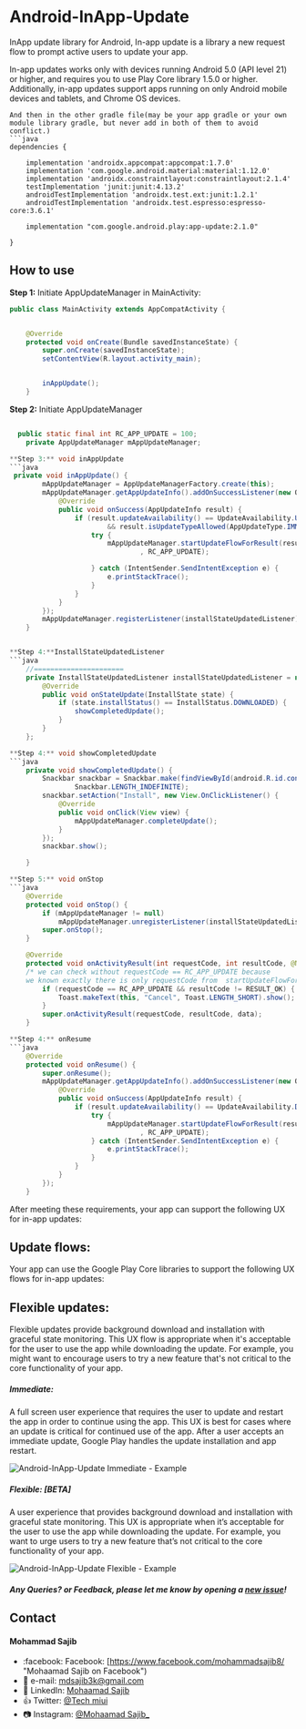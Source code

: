 
# Android-InApp-Update
InApp update library for Android, In-app update is a library a new request flow to prompt active users to update your app.

In-app updates works only with devices running Android 5.0 (API level 21) or higher, and requires you to use Play Core library 1.5.0 or higher. Additionally, in-app updates support apps running on only Android mobile devices and tablets, and Chrome OS devices.
  

```
And then in the other gradle file(may be your app gradle or your own module library gradle, but never add in both of them to avoid conflict.)
```java
dependencies {

    implementation 'androidx.appcompat:appcompat:1.7.0'
    implementation 'com.google.android.material:material:1.12.0'
    implementation 'androidx.constraintlayout:constraintlayout:2.1.4'
    testImplementation 'junit:junit:4.13.2'
    androidTestImplementation 'androidx.test.ext:junit:1.2.1'
    androidTestImplementation 'androidx.test.espresso:espresso-core:3.6.1'

    implementation "com.google.android.play:app-update:2.1.0"

}
```          
How to use
-----
**Step 1:** Initiate AppUpdateManager in MainActivity:
```java
public class MainActivity extends AppCompatActivity {


    @Override
    protected void onCreate(Bundle savedInstanceState) {
        super.onCreate(savedInstanceState);
        setContentView(R.layout.activity_main);


        inAppUpdate();
    }
```
**Step 2:** Initiate AppUpdateManager
```java

  public static final int RC_APP_UPDATE = 100;
    private AppUpdateManager mAppUpdateManager;

**Step 3:** void inAppUpdate
```java
 private void inAppUpdate() {
        mAppUpdateManager = AppUpdateManagerFactory.create(this);
        mAppUpdateManager.getAppUpdateInfo().addOnSuccessListener(new OnSuccessListener<AppUpdateInfo>() {
            @Override
            public void onSuccess(AppUpdateInfo result) {
                if (result.updateAvailability() == UpdateAvailability.UPDATE_AVAILABLE
                        && result.isUpdateTypeAllowed(AppUpdateType.IMMEDIATE)) {
                    try {
                        mAppUpdateManager.startUpdateFlowForResult(result, AppUpdateType.IMMEDIATE, MainActivity.this
                                , RC_APP_UPDATE);

                    } catch (IntentSender.SendIntentException e) {
                        e.printStackTrace();
                    }
                }
            }
        });
        mAppUpdateManager.registerListener(installStateUpdatedListener);
    }


**Step 4:**InstallStateUpdatedListener
```java
    //======================
    private InstallStateUpdatedListener installStateUpdatedListener = new InstallStateUpdatedListener() {
        @Override
        public void onStateUpdate(InstallState state) {
            if (state.installStatus() == InstallStatus.DOWNLOADED) {
                showCompletedUpdate();
            }
        }
    };

**Step 4:** void showCompletedUpdate
```java
    private void showCompletedUpdate() {
        Snackbar snackbar = Snackbar.make(findViewById(android.R.id.content), "New app is ready!",
                Snackbar.LENGTH_INDEFINITE);
        snackbar.setAction("Install", new View.OnClickListener() {
            @Override
            public void onClick(View view) {
                mAppUpdateManager.completeUpdate();
            }
        });
        snackbar.show();

    }

**Step 5:** void onStop
```java
    @Override
    protected void onStop() {
        if (mAppUpdateManager != null)
            mAppUpdateManager.unregisterListener(installStateUpdatedListener);
        super.onStop();
    }

    @Override
    protected void onActivityResult(int requestCode, int resultCode, @Nullable Intent data) {
    /* we can check without requestCode == RC_APP_UPDATE because
    we known exactly there is only requestCode from  startUpdateFlowForResult() */
        if (requestCode == RC_APP_UPDATE && resultCode != RESULT_OK) {
            Toast.makeText(this, "Cancel", Toast.LENGTH_SHORT).show();
        }
        super.onActivityResult(requestCode, resultCode, data);
    }

**Step 4:** onResume
```java
    @Override
    protected void onResume() {
        super.onResume();
        mAppUpdateManager.getAppUpdateInfo().addOnSuccessListener(new OnSuccessListener<AppUpdateInfo>() {
            @Override
            public void onSuccess(AppUpdateInfo result) {
                if (result.updateAvailability() == UpdateAvailability.DEVELOPER_TRIGGERED_UPDATE_IN_PROGRESS) {
                    try {
                        mAppUpdateManager.startUpdateFlowForResult(result, AppUpdateType.IMMEDIATE, MainActivity.this
                                , RC_APP_UPDATE);
                    } catch (IntentSender.SendIntentException e) {
                        e.printStackTrace();
                    }
                }
            }
        });
    }
```

After meeting these requirements, your app can support the following UX for in-app updates:

## Update flows:
Your app can use the Google Play Core libraries to support the following UX flows for in-app updates:
## Flexible updates:
Flexible updates provide background download and installation with graceful state monitoring. This UX flow is appropriate when it's acceptable for the user to use the app while downloading the update. For example, you might want to encourage users to try a new feature that's not critical to the core functionality of your app.

##### Immediate:
A full screen user experience that requires the user to update and restart the app in order to continue using the app. This UX is best for cases where an update is critical for continued use of the app. After a user accepts an immediate update, Google Play handles the update installation and app restart.

![Android-InApp-Update Immediate - Example](https://developer.android.com/images/app-bundle/immediate_flow.png)
##### Flexible: [BETA]
A user experience that provides background download and installation with graceful state monitoring. This UX is appropriate when it’s acceptable for the user to use the app while downloading the update. For example, you want to urge users to try a new feature that’s not critical to the core functionality of your app.

![Android-InApp-Update Flexible - Example](https://developer.android.com/images/app-bundle/flexible_flow.png)
##### Any Queries? or Feedback, please let me know by opening a [new issue](https://github.com/Mohammed-Sajib/In_app_updates)!

## Contact
#### Mohammad Sajib
* :facebook: Facebook: [https://www.facebook.com/mohammadsajib8/ "Mohaamad Sajib on Facebook")
* :email: e-mail: mdsajib3k@gmail.com
* :mag_right: LinkedIn: [Mohaamad Sajib](https://www.linkedin.com/in/mohammad-sajib0/ "Mohaamad Sajib on LinkedIn")
* :thumbsup: Twitter: [@Tech miui](https://twitter.com/tech_miui "Mohaamad Sajib on twitter")    
* :camera: Instagram: [@Mohaamad Sajib_](https://www.instagram.com/mohammad_sajib0/ "Mohaamad Sajib on Instagram")   
